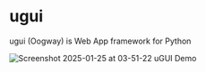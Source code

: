 # ugui

ugui (Oogway) is Web App framework for Python

![Screenshot 2025-01-25 at 03-51-22 uGUI Demo](https://github.com/user-attachments/assets/89fdb653-5d0b-4ad6-b532-b12b5b9f003e)
